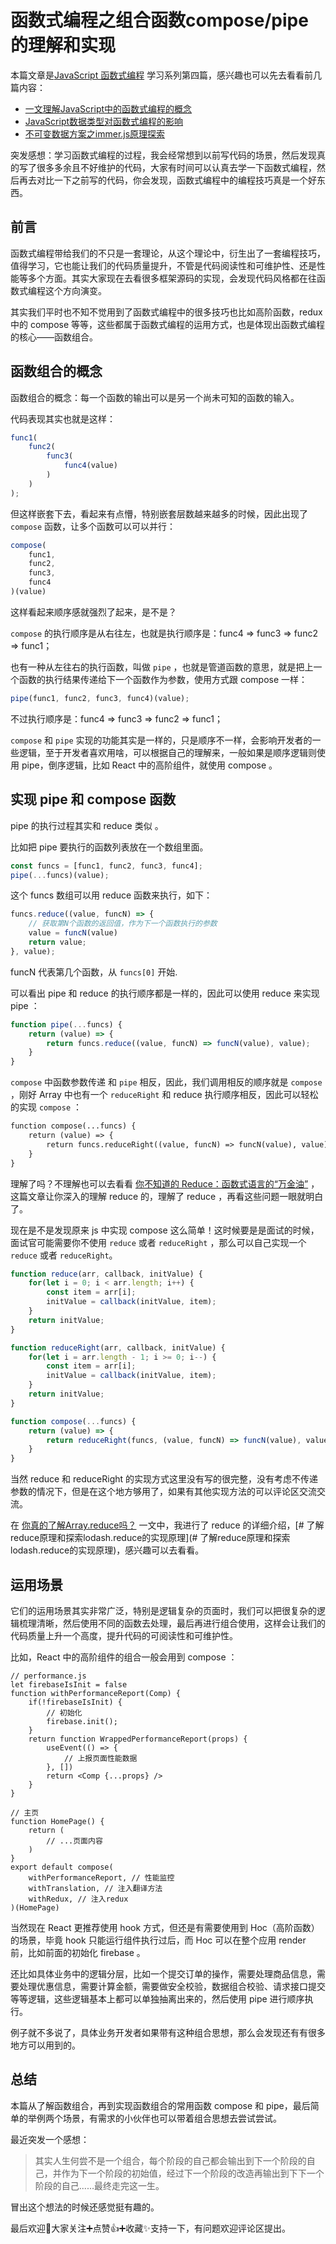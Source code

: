 # 函数式编程之组合函数compose/pipe的理解和实现

本篇文章是[JavaScript 函数式编程](https://juejin.cn/book/7173591403639865377) 学习系列第四篇，感兴趣也可以先去看看前几篇内容：

- [一文理解JavaScript中的函数式编程的概念](https://juejin.cn/post/7201800584311455799)
- [JavaScript数据类型对函数式编程的影响](https://juejin.cn/post/7201879428087349304)
- [不可变数据方案之immer.js原理探索](https://juejin.cn/post/7202506471899873339)

突发感想：学习函数式编程的过程，我会经常想到以前写代码的场景，然后发现真的写了很多多余且不好维护的代码，大家有时间可以认真去学一下函数式编程，然后再去对比一下之前写的代码，你会发现，函数式编程中的编程技巧真是一个好东西。

## 前言

函数式编程带给我们的不只是一套理论，从这个理论中，衍生出了一套编程技巧，值得学习，它也能让我们的代码质量提升，不管是代码阅读性和可维护性、还是性能等多个方面。其实大家现在去看很多框架源码的实现，会发现代码风格都在往函数式编程这个方向演变。

其实我们平时也不知不觉用到了函数式编程中的很多技巧也比如高阶函数，redux 中的 compose 等等，这些都属于函数式编程的运用方式，也是体现出函数式编程的核心——函数组合。

## 函数组合的概念

函数组合的概念：每一个函数的输出可以是另一个尚未可知的函数的输入。

代码表现其实也就是这样：

```js
func1(
    func2(
        func3(
            func4(value)
        )
    )
);
```

但这样嵌套下去，看起来有点懵，特别嵌套层数越来越多的时候，因此出现了 `compose` 函数，让多个函数可以可以并行：

```js
compose(
    func1,
    func2,
    func3,
    func4
)(value)
```

这样看起来顺序感就强烈了起来，是不是？

`compose` 的执行顺序是从右往左，也就是执行顺序是：func4 => func3 => func2 => func1；

也有一种从左往右的执行函数，叫做 `pipe` ，也就是管道函数的意思，就是把上一个函数的执行结果传递给下一个函数作为参数，使用方式跟 compose 一样：

```js
pipe(func1, func2, func3, func4)(value);
```

不过执行顺序是：func4 => func3 => func2 => func1；

`compose` 和 `pipe` 实现的功能其实是一样的，只是顺序不一样，会影响开发者的一些逻辑，至于开发者喜欢用啥，可以根据自己的理解来，一般如果是顺序逻辑则使用 pipe，倒序逻辑，比如 React 中的高阶组件，就使用 compose 。

## 实现 pipe 和 compose 函数

pipe 的执行过程其实和 reduce 类似 。

比如把 pipe 要执行的函数列表放在一个数组里面。

```js
const funcs = [func1, func2, func3, func4];
pipe(...funcs)(value);
```

这个 funcs 数组可以用 reduce 函数来执行，如下：

```js
funcs.reduce((value, funcN) => {
    // 获取第N个函数的返回值，作为下一个函数执行的参数
    value = funcN(value)
    return value;
}, value);
```

funcN 代表第几个函数，从 `funcs[0]` 开始.

可以看出 pipe 和 reduce 的执行顺序都是一样的，因此可以使用 reduce 来实现 pipe ：

```js
function pipe(...funcs) {
    return (value) => {
        return funcs.reduce((value, funcN) => funcN(value), value);
    }
}
```

`compose` 中函数参数传递 和 `pipe` 相反，因此，我们调用相反的顺序就是 `compose` ，刚好 Array 中也有一个 `reduceRight` 和 reduce 执行顺序相反，因此可以轻松的实现 `compose` ：

```diff
function compose(...funcs) {
    return (value) => {
        return funcs.reduceRight((value, funcN) => funcN(value), value);
    }
}
```

理解了吗？不理解也可以去看看 [你不知道的 Reduce：函数式语言的“万金油”](https://juejin.cn/book/7173591403639865377/section/7175422666629709884) ，这篇文章让你深入的理解 reduce 的，理解了 reduce ，再看这些问题一眼就明白了。

现在是不是发现原来 js 中实现 compose 这么简单！这时候要是是面试的时候，面试官可能需要你不使用 `reduce` 或者 `reduceRight` ，那么可以自己实现一个 `reduce` 或者 `reduceRight`。

```js
function reduce(arr, callback, initValue) {
    for(let i = 0; i < arr.length; i++) {
        const item = arr[i];
        initValue = callback(initValue, item);
    }
    return initValue;
}

function reduceRight(arr, callback, initValue) {
    for(let i = arr.length - 1; i >= 0; i--) {
        const item = arr[i];
        initValue = callback(initValue, item);
    }
    return initValue;
}

function compose(...funcs) {
    return (value) => {
        return reduceRight(funcs, (value, funcN) => funcN(value), value);
    }
}
```

当然 reduce 和 reduceRight 的实现方式这里没有写的很完整，没有考虑不传递参数的情况下，但是在这个地方够用了，如果有其他实现方法的可以评论区交流交流。

在 [你真的了解Array.reduce吗？](https://juejin.cn/post/7204316982886826041) 一文中，我进行了 reduce 的详细介绍，[# 了解reduce原理和探索lodash.reduce的实现原理](# 了解reduce原理和探索lodash.reduce的实现原理)，感兴趣可以去看看。

## 运用场景

它们的运用场景其实非常广泛，特别是逻辑复杂的页面时，我们可以把很复杂的逻辑梳理清晰，然后使用不同的函数去处理，最后再进行组合使用，这样会让我们的代码质量上升一个高度，提升代码的可阅读性和可维护性。

比如，React 中的高阶组件的组合一般会用到 compose ：

```tsx
// performance.js
let firebaseIsInit = false
function withPerformanceReport(Comp) {
    if(!firebaseIsInit) {
        // 初始化
        firebase.init();
    }
    return function WrappedPerformanceReport(props) {
        useEvent(() => {
            // 上报页面性能数据
        }, [])
        return <Comp {...props} />
    }
}

// 主页
function HomePage() {
    return (
        // ...页面内容
    )
}
export default compose(
    withPerformanceReport, // 性能监控
    withTranslation, // 注入翻译方法
    withRedux, // 注入redux
)(HomePage)
```

当然现在 React 更推荐使用 hook 方式，但还是有需要使用到 Hoc（高阶函数）的场景，毕竟 hook 只能运行组件执行过后，而 Hoc 可以在整个应用 render 前，比如前面的初始化 firebase 。

还比如具体业务中的逻辑分层，比如一个提交订单的操作，需要处理商品信息，需要处理优惠信息，需要计算金额，需要做安全校验，数据组合校验、请求接口提交等等逻辑，这些逻辑基本上都可以单独抽离出来的，然后使用 pipe 进行顺序执行。

例子就不多说了，具体业务开发者如果带有这种组合思想，那么会发现还有有很多地方可以用到的。

## 总结

本篇从了解函数组合，再到实现函数组合的常用函数 compose 和 pipe，最后简单的举例两个场景，有需求的小伙伴也可以带着组合思想去尝试尝试。

最近突发一个感想：

> 其实人生何尝不是一个组合，每个阶段的自己都会输出到下一个阶段的自己，并作为下一个阶段的初始值，经过下一个阶段的改造再输出到下下一个阶段的自己......最终走完这一生。

冒出这个想法的时候还感觉挺有趣的。

最后欢迎👏大家关注➕点赞👍➕收藏✨支持一下，有问题欢迎评论区提出。
